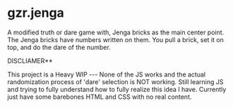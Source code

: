 # gzr.jenga
A modified truth or dare game with, Jenga bricks as the main center point. The Jenga bricks have numbers written on them. You pull a brick, set it on top, and do the dare of the number. 

DISCLIAMER**

This project is a Heavy WIP --- None of the JS works and the actual randomization process of 'dare' selection is NOT working. Still learning JS and trying to fully understand how to fully realize this idea I have. Currently just have some barebones HTML and CSS with no real content.

